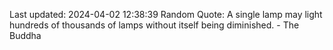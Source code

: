 Last updated: 2024-04-02 12:38:39
Random Quote: A single lamp may light hundreds of thousands of lamps without itself being diminished. - The Buddha